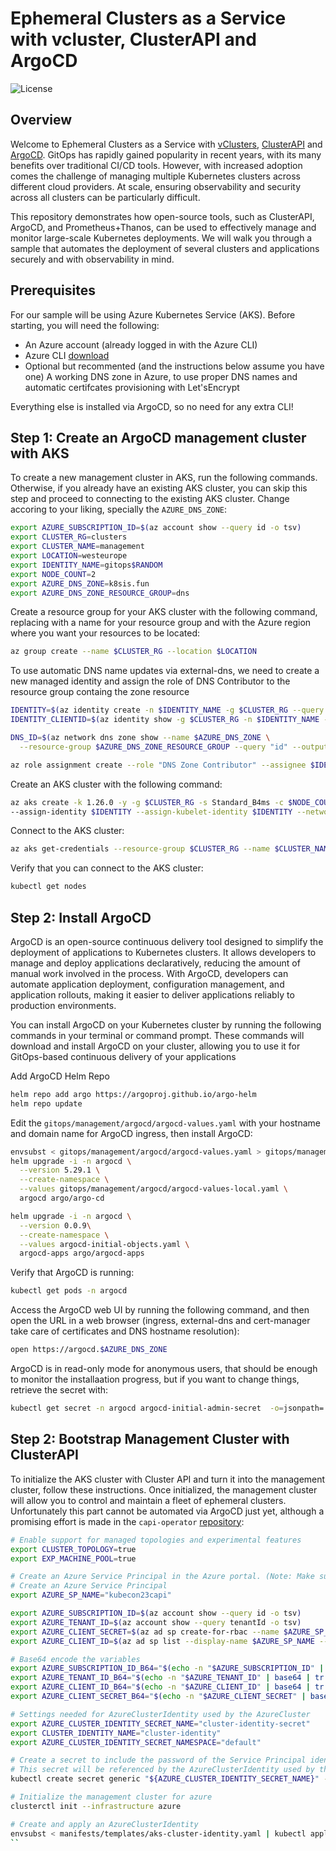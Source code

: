 # Ephemeral Clusters as a Service with vcluster, ClusterAPI and ArgoCD

![License](https://img.shields.io/badge/license-MIT-green.svg)

## Overview

Welcome to Ephemeral Clusters as a Service with [vClusters](https://www.vcluster.com), [ClusterAPI](https://cluster-api.sigs.k8s.io) and [ArgoCD](https://argo-cd.readthedocs.io/en/stable/). GitOps has rapidly gained popularity in recent years, with its many benefits over traditional CI/CD tools. However, with increased adoption comes the challenge of managing multiple Kubernetes clusters across different cloud providers. At scale, ensuring observability and security across all clusters can be particularly difficult.

This repository demonstrates how open-source tools, such as ClusterAPI, ArgoCD, and Prometheus+Thanos, can be used to effectively manage and monitor large-scale Kubernetes deployments. We will walk you through a sample that automates the deployment of several clusters and applications securely and with observability in mind.

## Prerequisites

For our sample will be using Azure Kubernetes Service (AKS). Before starting, you will need the following:

- An Azure account (already logged in with the Azure CLI)
- Azure CLI [download](https://docs.microsoft.com/en-us/cli/azure/install-azure-cli?view=azure-cli-latest)
- Optional but recommented (and the instructions below assume you have one) A working DNS zone in Azure, to use proper DNS names and automatic certifcates provisioning with Let'sEncrypt

Everything else is installed via ArgoCD, so no need for any extra CLI!

## Step 1: Create an ArgoCD management cluster with AKS

To create a new management cluster in AKS, run the following commands. Otherwise, if you already have an existing AKS cluster, you can skip this step and proceed to connecting to the existing AKS cluster. Change accoring to your liking, specially the `AZURE_DNS_ZONE`:

```bash
export AZURE_SUBSCRIPTION_ID=$(az account show --query id -o tsv)
export CLUSTER_RG=clusters
export CLUSTER_NAME=management
export LOCATION=westeurope
export IDENTITY_NAME=gitops$RANDOM
export NODE_COUNT=2
export AZURE_DNS_ZONE=k8sis.fun
export AZURE_DNS_ZONE_RESOURCE_GROUP=dns
```

Create a resource group for your AKS cluster with the following command, replacing <resource-group> with a name for your resource group and <location> with the Azure region where you want your resources to be located:

```bash
az group create --name $CLUSTER_RG --location $LOCATION
```

To use automatic DNS name updates via external-dns, we need to create a new managed identity and assign the role of DNS Contributor to the resource group containg the zone resource  

```bash
IDENTITY=$(az identity create -n $IDENTITY_NAME -g $CLUSTER_RG --query id -o tsv)
IDENTITY_CLIENTID=$(az identity show -g $CLUSTER_RG -n $IDENTITY_NAME -o tsv --query clientId)

DNS_ID=$(az network dns zone show --name $AZURE_DNS_ZONE \
  --resource-group $AZURE_DNS_ZONE_RESOURCE_GROUP --query "id" --output tsv)

az role assignment create --role "DNS Zone Contributor" --assignee $IDENTITY_CLIENTID --scope $DNS_ID
```

Create an AKS cluster with the following command:

```bash
az aks create -k 1.26.0 -y -g $CLUSTER_RG -s Standard_B4ms -c $NODE_COUNT  \
--assign-identity $IDENTITY --assign-kubelet-identity $IDENTITY --network-plugin kubenet -n $CLUSTER_NAME
```

Connect to the AKS cluster:
```bash
az aks get-credentials --resource-group $CLUSTER_RG --name $CLUSTER_NAME
```

Verify that you can connect to the AKS cluster:
```bash
kubectl get nodes
```

## Step 2:  Install ArgoCD

ArgoCD is an open-source continuous delivery tool designed to simplify the deployment of applications to Kubernetes clusters. It allows developers to manage and deploy applications declaratively, reducing the amount of manual work involved in the process. With ArgoCD, developers can automate application deployment, configuration management, and application rollouts, making it easier to deliver applications reliably to production environments.

You can install ArgoCD on your Kubernetes cluster by running the following commands in your terminal or command prompt. These commands will download and install ArgoCD on your cluster, allowing you to use it for GitOps-based continuous delivery of your applications

Add ArgoCD Helm Repo

```bash
helm repo add argo https://argoproj.github.io/argo-helm
helm repo update
```

Edit the `gitops/management/argocd/argocd-values.yaml` with your hostname and domain name for ArgoCD ingress, then install ArgoCD:

```bash
envsubst < gitops/management/argocd/argocd-values.yaml > gitops/management/argocd/argocd-values-local.yaml
helm upgrade -i -n argocd \
  --version 5.29.1 \
  --create-namespace \
  --values gitops/management/argocd/argocd-values-local.yaml \
  argocd argo/argo-cd

helm upgrade -i -n argocd \
  --version 0.0.9\
  --create-namespace \
  --values argocd-initial-objects.yaml \
  argocd-apps argo/argocd-apps
```

Verify that ArgoCD is running:

```bash
kubectl get pods -n argocd
```

Access the ArgoCD web UI by running the following command, and then open the URL in a web browser (ingress, external-dns and cert-manager take care of certificates and DNS hostname resolution):

```bash
open https://argocd.$AZURE_DNS_ZONE
```

ArgoCD is in read-only mode for anonymous users, that should be enough to monitor the installaation progress, but if you want to change things, retrieve the secret with:

```bash
kubectl get secret -n argocd argocd-initial-admin-secret  -o=jsonpath='{.data.password}'| base64 -D
```

## Step 2:  Bootstrap Management Cluster with ClusterAPI

To initialize the AKS cluster with Cluster API and turn it into the management cluster, follow these instructions. Once initialized, the management cluster will allow you to control and maintain a fleet of ephemeral clusters. Unfortunately this part cannot be automated via ArgoCD just yet, although a promising effort is made in the `capi-operator` [repository](https://github.com/kubernetes-sigs/cluster-api-operator/tree/main):

```bash
# Enable support for managed topologies and experimental features
export CLUSTER_TOPOLOGY=true
export EXP_MACHINE_POOL=true

# Create an Azure Service Principal in the Azure portal. (Note: Make sure this Service Principal has access to the resource group)
# Create an Azure Service Principal
export AZURE_SP_NAME="kubecon23capi"

export AZURE_SUBSCRIPTION_ID=$(az account show --query id -o tsv)
export AZURE_TENANT_ID=$(az account show --query tenantId -o tsv)
export AZURE_CLIENT_SECRET=$(az ad sp create-for-rbac --name $AZURE_SP_NAME --role contributor --scopes="/subscriptions/${AZURE_SUBSCRIPTION_ID}" --query password -o tsv)
export AZURE_CLIENT_ID=$(az ad sp list --display-name $AZURE_SP_NAME --query "[0].appId" -o tsv)

# Base64 encode the variables
export AZURE_SUBSCRIPTION_ID_B64="$(echo -n "$AZURE_SUBSCRIPTION_ID" | base64 | tr -d '\n')"
export AZURE_TENANT_ID_B64="$(echo -n "$AZURE_TENANT_ID" | base64 | tr -d '\n')"
export AZURE_CLIENT_ID_B64="$(echo -n "$AZURE_CLIENT_ID" | base64 | tr -d '\n')"
export AZURE_CLIENT_SECRET_B64="$(echo -n "$AZURE_CLIENT_SECRET" | base64 | tr -d '\n')"

# Settings needed for AzureClusterIdentity used by the AzureCluster
export AZURE_CLUSTER_IDENTITY_SECRET_NAME="cluster-identity-secret"
export CLUSTER_IDENTITY_NAME="cluster-identity"
export AZURE_CLUSTER_IDENTITY_SECRET_NAMESPACE="default"

# Create a secret to include the password of the Service Principal identity created in Azure
# This secret will be referenced by the AzureClusterIdentity used by the AzureCluster
kubectl create secret generic "${AZURE_CLUSTER_IDENTITY_SECRET_NAME}" --from-literal=clientSecret="${AZURE_CLIENT_SECRET}" -n ${AZURE_CLUSTER_IDENTITY_SECRET_NAMESPACE}

# Initialize the management cluster for azure
clusterctl init --infrastructure azure

# Create and apply an AzureClusterIdentity
envsubst < manifests/templates/aks-cluster-identity.yaml | kubectl apply -f -
``
